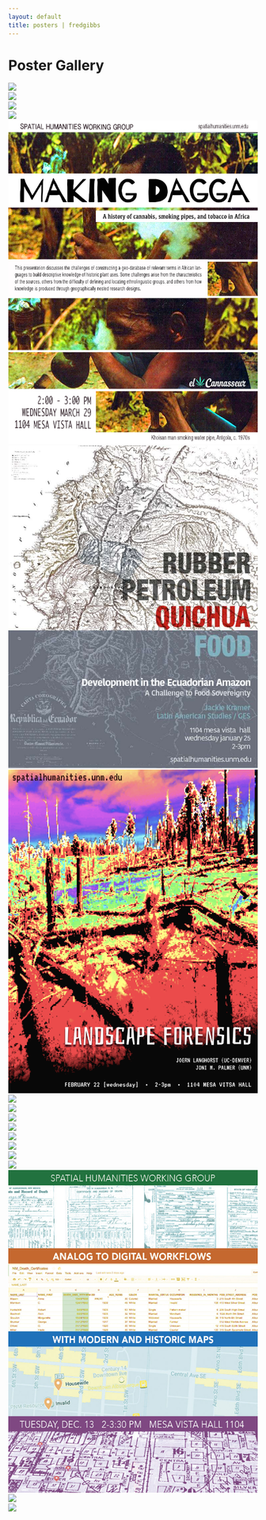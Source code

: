 ```yaml
---
layout: default
title: posters | fredgibbs
---
```


# Poster Gallery

<div class="poster-row">
<img class="poster vertical" src="american-history-gray-sm.jpg"/>
</div>


<div class="poster-row">
<img class="poster vertical" src="CSW-media-democracy-sm.jpg"/>
</div>


<div class="poster-row">
<img class="poster vertical" src="guy-mcclellan-poster.jpg"/>
</div>


<div class="poster-row">
<img class="poster horizontal" src="germs-2016-sm.jpg"/>
</div>

<div class="poster-row">
<img class="poster horizontal" src="duvall-poster-sm.jpg"/>
</div>

<div class="poster-row">
<img class="poster horizontal" src="jackie-kramer-poster.jpg"/>
</div>

<div class="poster-row">
<img class="poster horizontal" src="palmer-poster.png"/>
</div>


<div class="poster-row">
<img class="poster vertical" src="cameron-blevins-poster.jpg"/>
</div>


<div class="poster-row">
<img class="poster vertical" src="victor-oneschuck-poster.jpg"/>
</div>

<div class="poster-row">
<img class="poster vertical" src="samuel-truett-poster.jpg"/>
</div>


<div class="poster-row">
<img class="poster vertical" src="historiography.jpg"/>
</div>

<div class="poster-row">
<img class="poster horizontal" src="digital-methods-2014-flyer.jpg"/>
</div>

<div class="poster-row">
<img class="poster horizontal" src="reproduction-poster-2016.jpg"/>
</div>


<div class="poster-row">
<img class="poster vertical" src="mellon2-sm.jpg"/>
</div>


<div class="poster-row">
<img class="poster vertical" src="clio5.jpg"/>
</div>

<div class="poster-row">
<img class="poster vertical" src="analog-to-digital-workshop.jpg"/>
</div>


<div class="poster-row">
<img class="poster vertical" src="food-diet-health-2014-flyer.jpg"/>
</div>


<div class="poster-row">
<img class="poster vertical" src="med-sci-med-sm.jpg"/>
</div>
